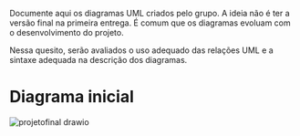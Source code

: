 Documente aqui os diagramas UML criados pelo grupo. A ideia não é ter a versão final na primeira entrega. É comum que os diagramas evoluam com o desenvolvimento do projeto. 

Nessa quesito, serão avaliados o uso adequado das relações UML e a sintaxe adequada na descrição dos diagramas.

# Diagrama inicial

![projetofinal drawio](https://github.com/INE-UFSC/projeto-final-grupo-4-23-2/assets/128431650/5bb490de-56b3-4835-a3a1-0a14f555c320)
